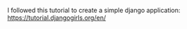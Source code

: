 I followed this tutorial to create a simple django application: https://tutorial.djangogirls.org/en/
